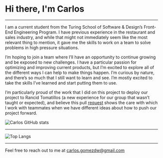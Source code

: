 # Hi there, I'm Carlos
-----------------------

 I am a current student from the Turing School of Software & Design’s Front-End Engineering Program. I have previous experience in the restaurant and sales industry, and while that might not immediately seem like the most relevant thing to mention, it gave me the skills to work on a team to solve problems in high pressure situations.

 I’m hoping to join a team where I’ll have an opportunity to continue growing and be exposed to new challenges. I have a particular passion for optimizing and improving current products, but I’m excited to explore all of the different ways I can help to make things happen. I’m curious by nature, and there’s so much that I still want to learn and see. I’m mostly excited to take the skills I’ve learned and start putting them to use.
 
 I’m particularly proud of the work that I did on this project to deploy our project to Rancid Tomatillos (a new experience for our group that wasn’t taught or expected), and believe this pull [request]() shows the care with which I work with teammates when we have different ideas about how to push our project forward.

![Carlos GitHub stats](https://github-readme-stats.vercel.app/api?username=karmacarlos&count_private=true&show_icons=true&theme=cobalt2&hide=stars)
____________________________________________________________________________________________________________________________
![Top Langs](https://github-readme-stats.vercel.app/api/top-langs/?username=karmacarlos&layout=compact&show_icons=true&theme=cobalt2)
____________________________________________________________________________________________________________________________




Feel free to reach out to me at carlos.gomezdw@gmail.com

